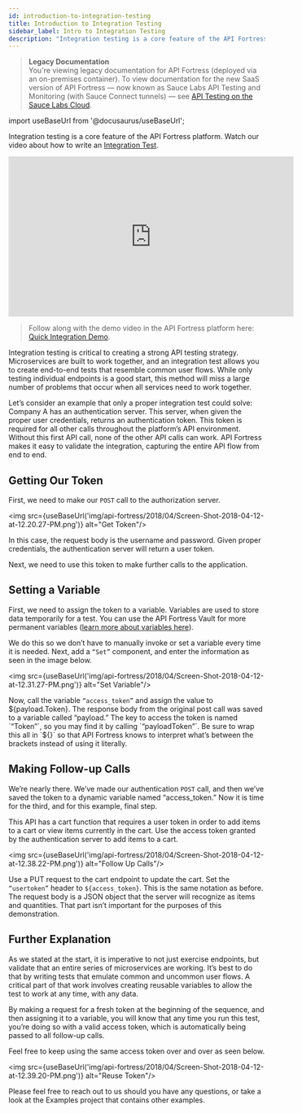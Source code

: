 ```yaml
---
id: introduction-to-integration-testing
title: Introduction to Integration Testing
sidebar_label: Intro to Integration Testing
description: "Integration testing is a core feature of the API Fortress platform. Watch our video about how to write an Integration Test. Follow along with the demo video in the API Fortress platform here: Quick Integration Demo. Integration testing is critical to creating a strong API testing strategy. Microservices are built to work together."
---
```


<head>
  <meta name="robots" content="noindex" />
</head>

>**Legacy Documentation**<br/>You're viewing legacy documentation for API Fortress (deployed via an on-premises container). To view documentation for the new SaaS version of API Fortress &#8212; now known as Sauce Labs API Testing and Monitoring (with Sauce Connect tunnels) &#8212; see [API Testing on the Sauce Labs Cloud](/api-testing/).

import useBaseUrl from '@docusaurus/useBaseUrl';

Integration testing is a core feature of the API Fortress platform. Watch our video about how to write an [Integration Test](https://www.youtube.com/watch?v=eQ8WFGFHq4I&feature=youtu.be).

<iframe width="560" height="315" src="https://www.youtube.com/embed/eQ8WFGFHq4I" title="YouTube video player" frameborder="0" allow="accelerometer; autoplay; clipboard-write; encrypted-media; gyroscope; picture-in-picture" allowfullscreen></iframe>

> Follow along with the demo video in the API Fortress platform here: [Quick Integration Demo](https://mastiff.apifortress.com/app/web/composer/wiz?pid=238&wizardId=5ad4b72fbbb0fb20d15023ca).

Integration testing is critical to creating a strong API testing strategy. Microservices are built to work together, and an integration test allows you to create end-to-end tests that resemble common user flows. While only testing individual endpoints is a good start, this method will miss a large number of problems that occur when all services need to work together.

Let’s consider an example that only a proper integration test could solve: Company A has an authentication server. This server, when given the proper user credentials, returns an authentication token. This token is required for all other calls throughout the platform’s API environment. Without this first API call, none of the other API calls can work. API Fortress makes it easy to validate the integration, capturing the entire API flow from end to end.

## Getting Our Token

First, we need to make our `POST` call to the authorization server.

<img src={useBaseUrl('img/api-fortress/2018/04/Screen-Shot-2018-04-12-at-12.20.27-PM.png')} alt="Get Token"/>

In this case, the request body is the username and password. Given proper credentials, the authentication server will return a user token.

Next, we need to use this token to make further calls to the application.

## Setting a Variable

First, we need to assign the token to a variable. Variables are used to store data temporarily for a test. You can use the API Fortress Vault for more permanent variables ([learn more about variables here](/api-testing/on-prem/quick-start/the-vault#variable-section)).

We do this so we don’t have to manually invoke or set a variable every time it is needed. Next, add a `“Set”` component, and enter the information as seen in the image below.

<img src={useBaseUrl('img/api-fortress/2018/04/Screen-Shot-2018-04-12-at-12.31.27-PM.png')} alt="Set Variable"/>

Now, call the variable `“access_token”` and assign the value to ${payload.Token}. The response body from the original post call was saved to a variable called “payload.” The key to access the token is named `“Token”`, so you may find it by calling `“payloadToken”`. Be sure to wrap this all in `${}` so that API Fortress knows to interpret what’s between the brackets instead of using it literally.

## Making Follow-up Calls

We’re nearly there. We’ve made our authentication `POST` call, and then we’ve saved the token to a dynamic variable named “access\_token.” Now it is time for the third, and for this example, final step.

This API has a cart function that requires a user token in order to add items to a cart or view items currently in the cart. Use the access token granted by the authentication server to add items to a cart.

<img src={useBaseUrl('img/api-fortress/2018/04/Screen-Shot-2018-04-12-at-12.38.22-PM.png')} alt="Follow Up Calls"/>

Use a PUT request to the cart endpoint to update the cart. Set the `“usertoken”` header to `${access_token}`. This is the same notation as before. The request body is a JSON object that the server will recognize as items and quantities. That part isn’t important for the purposes of this demonstration.

## Further Explanation

As we stated at the start, it is imperative to not just exercise endpoints, but validate that an entire series of microservices are working. It’s best to do that by writing tests that emulate common and uncommon user flows. A critical part of that work involves creating reusable variables to allow the test to work at any time, with any data.

By making a request for a fresh token at the beginning of the sequence, and then assigning it to a variable, you will know that any time you run this test, you’re doing so with a valid access token, which is automatically being passed to all follow-up calls.

Feel free to keep using the same access token over and over as seen below.

<img src={useBaseUrl('img/api-fortress/2018/04/Screen-Shot-2018-04-12-at-12.39.20-PM.png')} alt="Reuse Token"/>

Please feel free to reach out to us should you have any questions, or take a look at the Examples project that contains other examples.
